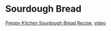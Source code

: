 # Sourdough Bread

[Preppy Kitchen Sourdough Bread Recipe](https://preppykitchen.com/sourdough-bread/), [video](https://www.youtube.com/watch?v=DiI-1PF_Mr0)
